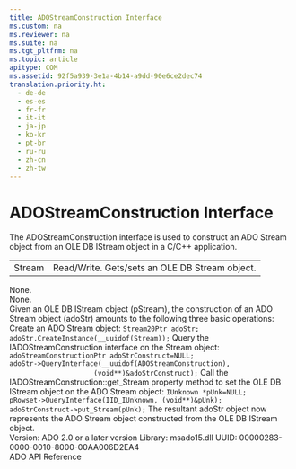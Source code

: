 ```yaml
---
title: ADOStreamConstruction Interface
ms.custom: na
ms.reviewer: na
ms.suite: na
ms.tgt_pltfrm: na
ms.topic: article
apitype: COM
ms.assetid: 92f5a939-3e1a-4b14-a9dd-90e6ce2dec74
translation.priority.ht: 
  - de-de
  - es-es
  - fr-fr
  - it-it
  - ja-jp
  - ko-kr
  - pt-br
  - ru-ru
  - zh-cn
  - zh-tw
---
```

# ADOStreamConstruction Interface
<?xml version="1.0" encoding="utf-8"?>
<developerReferenceWithoutSyntaxDocument xmlns="http://ddue.schemas.microsoft.com/authoring/2003/5" xmlns:xlink="http://www.w3.org/1999/xlink" xmlns:xsi="http://www.w3.org/2001/XMLSchema-instance" xsi:schemaLocation="http://ddue.schemas.microsoft.com/authoring/2003/5 http://dduestorage.blob.core.windows.net/ddueschema/developer.xsd">
  <introduction>
    <para>The <legacyBold>ADOStreamConstruction</legacyBold> interface is used to construct an ADO <legacyBold>Stream</legacyBold> object from an OLE DB <legacyBold>IStream</legacyBold> object in a C/C++ application. </para>
  </introduction>
  <section>
    <title>Properties</title>
    <content>
      <table xmlns:caps="http://schemas.microsoft.com/build/caps/2013/11">
        <tbody>
          <tr>
            <TD>
              <para>
                <link xlink:href="4a44f9f6-0265-4c00-8def-d85b6af923b1">Stream</link>
              </para>
            </TD>
            <TD>
              <para>Read/Write. Gets/sets an OLE DB <legacyBold>Stream</legacyBold> object.</para>
            </TD>
          </tr>
        </tbody>
      </table>
    </content>
  </section>
  <section>
    <title>Methods</title>
    <content>
      <para>None.</para>
    </content>
  </section>
  <section>
    <title>Events</title>
    <content>
      <para>None.</para>
    </content>
  </section>
  <languageReferenceRemarks>
    <content>
      <para>Given an OLE DB <legacyBold>IStream</legacyBold> object (<codeInline>pStream</codeInline>), the construction of an ADO <legacyBold>Stream</legacyBold> object (<codeInline>adoStr</codeInline>) amounts to the following three basic operations:</para>
      <list class="ordered">
        <listItem>
          <para>Create an ADO <legacyBold>Stream</legacyBold> object: </para>
          <code>Stream20Ptr adoStr;
adoStr.CreateInstance(__uuidof(Stream));</code>
        </listItem>
        <listItem>
          <para>Query the <legacyBold>IADOStreamConstruction</legacyBold> interface on the <legacyBold>Stream</legacyBold> object: </para>
          <code>adoStreamConstructionPtr adoStrConstruct=NULL;
adoStr-&gt;QueryInterface(__uuidof(ADOStreamConstruction),
                     (void**)&amp;adoStrConstruct);</code>
        </listItem>
      </list>
      <para>Call the <codeInline>IADOStreamConstruction::get_Stream</codeInline> property method to set the OLE DB <legacyBold>IStream</legacyBold> object on the ADO <legacyBold>Stream</legacyBold> object: </para>
      <code>IUnknown *pUnk=NULL;
pRowset-&gt;QueryInterface(IID_IUnknown, (void**)&amp;pUnk);
adoStrConstruct-&gt;put_Stream(pUnk);</code>
      <para>The resultant <codeInline>adoStr</codeInline> object now represents the ADO <legacyBold>Stream</legacyBold> object constructed from the OLE DB <legacyBold>IStream</legacyBold> object.</para>
    </content>
  </languageReferenceRemarks>
  <section>
    <title>Requirements</title>
    <content>
      <para>
        <legacyBold>Version:</legacyBold> ADO 2.0 or a later version</para>
      <para>
        <legacyBold>Library:</legacyBold> msado15.dll</para>
      <para>
        <legacyBold>UUID:</legacyBold> 00000283-0000-0010-8000-00AA006D2EA4</para>
    </content>
  </section>
  <relatedTopics>
<link xlink:href="bfd96a4b-c913-45aa-9e4c-ec86ac364f3a">ADO API Reference</link>
</relatedTopics>
</developerReferenceWithoutSyntaxDocument>